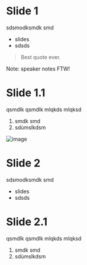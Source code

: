 # Slide 1
sdsmodksmdk smd
- slides
- sdsds

> Best quote ever.

Note: speaker notes FTW!


# Slide 1.1
qsmdlk qsmdlk mlqkds mlqksd
1. smdk smd
2. sdùmslkdsm


![image](img/gs1.jpg)


# Slide 2
sdsmodksmdk smd
- slides
- sdsds


# Slide 2.1
qsmdlk qsmdlk mlqkds mlqksd
1. smdk smd
2. sdùmslkdsm
